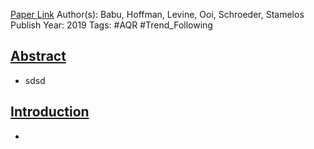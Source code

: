 
[Paper Link](obsidian://open?vault=Akul's%20Notebook&file=Library%2Fjournals%2Cmagazines%2FAQR%2FYou%20Can't%20Always%20Trend%20When%20You%20Want.pdf)
Author(s): Babu, Hoffman, Levine, Ooi, Schroeder, Stamelos
Publish Year: 2019
Tags: #AQR #Trend_Following 

## <u>Abstract</u>
- sdsd

## <u>Introduction</u>
- 